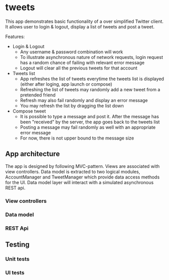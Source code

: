 # tweets

This app demonstrates basic functionality of a over simplified Twitter client. It allows user to login & logout, display a list of tweets and post a tweet.

Features:
- Login & Logout
	- Any username & password combination will work
	- To illustrate asynchronous nature of network requests, login request has a random chance of failing with relevant error message
	- Logout will clear all the previous tweets for that account
- Tweets list
	- App refreshes the list of tweets everytime the tweets list is displayed (either after loging, app launch or compose)
	- Refreshing the list of tweets may randomly add a new tweet from a pretended friend
	- Refresh may also fail randomly and display an error message
	- You may refresh the list by dragging the list down
- Compose tweet
	- It is possible to type a message and post it. After the message has been "received" by the server, the app goes back to the tweets list
	- Posting a message may fail randomly as well with an appropriate error message
	- For now, there is not upper bound to the message size


## App architecture

The app is designed by following MVC-pattern. Views are associated with view controllers. Data model is extracted to two logical modules, AccountManager and TweetManager which provide data access methods for the UI. Data model layer will interact with a simulated asynchronous REST api. 

### View controllers


### Data model


### REST Api



## Testing


### Unit tests


### UI tests




